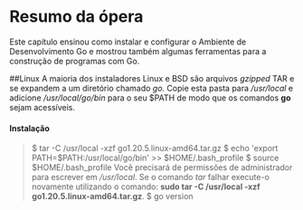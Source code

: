 # Resumo da ópera
Este capítulo ensinou como instalar e configurar o Ambiente de Desenvolvimento Go e mostrou também algumas ferramentas para a construção de programas com Go.

##Linux
A maioria dos instaladores Linux e BSD são arquivos *gzipped* TAR e se expandem a um diretório chamado *go*. Copie esta pasta para */usr/local* e adicione */usr/local/go/bin* para o seu $PATH de modo que os comandos **go** sejam acessíveis.

#### Instalação
> $ tar -C /usr/local -xzf go1.20.5.linux-amd64.tar.gz
> $ echo 'export PATH=$PATH:/usr/local/go/bin' >> $HOME/.bash_profile
> $ source $HOME/.bash_profile
Você precisará de permissôes de administrador para escrever em */usr/local*. Se o comando *tar* falhar execute-o novamente utilizando o comando: **sudo tar -C /usr/local -xzf go1.20.5.linux-amd64.tar.gz**.
> $ go version

